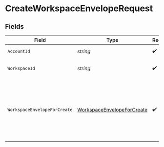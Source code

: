 # CreateWorkspaceEnvelopeRequest


## Fields

| Field                                                                                               | Type                                                                                                | Required                                                                                            | Description                                                                                         |
| --------------------------------------------------------------------------------------------------- | --------------------------------------------------------------------------------------------------- | --------------------------------------------------------------------------------------------------- | --------------------------------------------------------------------------------------------------- |
| `AccountId`                                                                                         | *string*                                                                                            | :heavy_check_mark:                                                                                  | The ID of the account                                                                               |
| `WorkspaceId`                                                                                       | *string*                                                                                            | :heavy_check_mark:                                                                                  | The ID of the workspace                                                                             |
| `WorkspaceEnvelopeForCreate`                                                                        | [WorkspaceEnvelopeForCreate](../../Models/Components/WorkspaceEnvelopeForCreate.md)                 | :heavy_check_mark:                                                                                  | The details of the envelope to be created including the list of document IDs to add to the envelope |